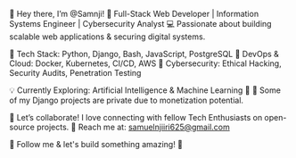 🚀 Hey there, I’m @Samnji!
👀 Full-Stack Web Developer | Information Systems Engineer | Cybersecurity Analyst
💻 Passionate about building scalable web applications & securing digital systems.

🔹 Tech Stack: Python, Django, Bash, JavaScript, PostgreSQL
🔹 DevOps & Cloud: Docker, Kubernetes, CI/CD, AWS
🔹 Cybersecurity: Ethical Hacking, Security Audits, Penetration Testing

💡 Currently Exploring: Artificial Intelligence & Machine Learning 🤖
🏢 Some of my Django projects are private due to monetization potential.

🌟 Let’s collaborate! I love connecting with fellow Tech Enthusiasts on open-source projects.
📩 Reach me at: samuelnjiiri625@gmail.com

🔗 Follow me & let's build something amazing! 🚀

<!---
Samnji/Samnji is a ✨ special ✨ repository because its `README.md` (this file) appears on your GitHub profile.
You can click the Preview link to take a look at your changes.
--->
